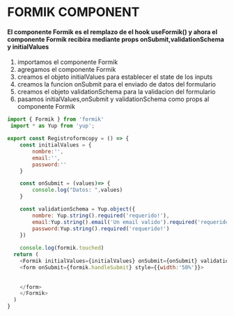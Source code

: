 # FORMIK COMPONENT

#### El componente Formik es el remplazo de el hook useFormik() y ahora el componente Formik recibira mediante props onSubmit,validationSchema y initialValues

<ol>
    <li>importamos el componente Formik</li>
    <li>agregamos el componente Formik</li>
    <li>creamos el objeto initialValues para establecer el state de los inputs</li>
    <li>creamos la funcion onSubmit para el enviado de datos del formulario</li>
    <li>creamos el objeto validationSchema para la validacion del formulario</li>
    <li>pasamos initialValues,onSubmit y validationSchema como props al componente Formik</li>
</ol>

```js
import { Formik } from 'formik'
 import * as Yup from 'yup';

export const Registroformcopy = () => {
    const initialValues = {
        nombre:'',
        email:'',
        password:''
    }

    const onSubmit = (values)=> {
        console.log("Datos: ",values)
    }

    const validationSchema = Yup.object({
        nombre: Yup.string().required('requerido!'),
        email:Yup.string().email('Un email valido').required('requerido!'),
        password:Yup.string().required('requerido!')
    })
    
    console.log(formik.touched)
  return (
    <Formik initialValues={initialValues} onSubmit={onSubmit} validationSchema={validationSchema}>
    <form onSubmit={formik.handleSubmit} style={{width:'50%'}}>
       
       
    </form>
    </Formik>
  )
}

```